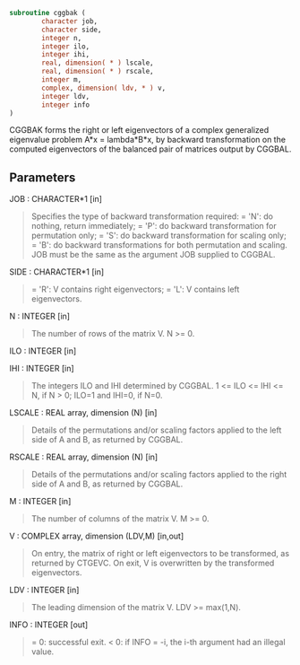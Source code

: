 ```fortran
subroutine cggbak (
        character job,
        character side,
        integer n,
        integer ilo,
        integer ihi,
        real, dimension( * ) lscale,
        real, dimension( * ) rscale,
        integer m,
        complex, dimension( ldv, * ) v,
        integer ldv,
        integer info
)
```

CGGBAK forms the right or left eigenvectors of a complex generalized
eigenvalue problem A\*x = lambda\*B\*x, by backward transformation on
the computed eigenvectors of the balanced pair of matrices output by
CGGBAL.

## Parameters
JOB : CHARACTER\*1 [in]
> Specifies the type of backward transformation required:
> = 'N':  do nothing, return immediately;
> = 'P':  do backward transformation for permutation only;
> = 'S':  do backward transformation for scaling only;
> = 'B':  do backward transformations for both permutation and
> scaling.
> JOB must be the same as the argument JOB supplied to CGGBAL.

SIDE : CHARACTER\*1 [in]
> = 'R':  V contains right eigenvectors;
> = 'L':  V contains left eigenvectors.

N : INTEGER [in]
> The number of rows of the matrix V.  N >= 0.

ILO : INTEGER [in]

IHI : INTEGER [in]
> The integers ILO and IHI determined by CGGBAL.
> 1 <= ILO <= IHI <= N, if N > 0; ILO=1 and IHI=0, if N=0.

LSCALE : REAL array, dimension (N) [in]
> Details of the permutations and/or scaling factors applied
> to the left side of A and B, as returned by CGGBAL.

RSCALE : REAL array, dimension (N) [in]
> Details of the permutations and/or scaling factors applied
> to the right side of A and B, as returned by CGGBAL.

M : INTEGER [in]
> The number of columns of the matrix V.  M >= 0.

V : COMPLEX array, dimension (LDV,M) [in,out]
> On entry, the matrix of right or left eigenvectors to be
> transformed, as returned by CTGEVC.
> On exit, V is overwritten by the transformed eigenvectors.

LDV : INTEGER [in]
> The leading dimension of the matrix V. LDV >= max(1,N).

INFO : INTEGER [out]
> = 0:  successful exit.
> < 0:  if INFO = -i, the i-th argument had an illegal value.
